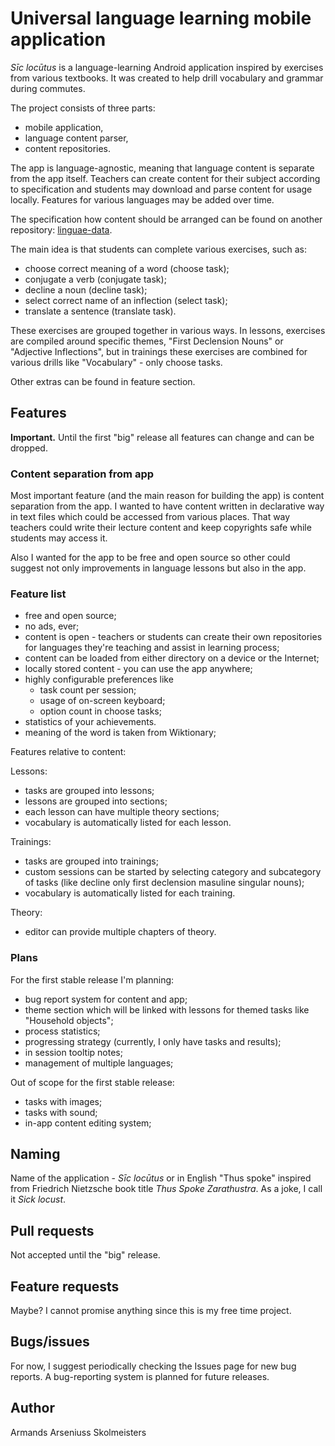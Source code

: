 # Universal language learning mobile application

_Sīc locūtus_ is a language-learning Android application inspired by exercises from various
textbooks. It was created to help drill vocabulary and grammar during commutes.

The project consists of three parts:

 - mobile application,
 - language content parser,
 - content repositories.

The app is language-agnostic, meaning that language content is separate from the app itself.
Teachers can create content for their subject according to specification and students may download
and parse content for usage locally. Features for various languages may be added over time.

The specification how content should be arranged can be found on another repository:
[linguae-data](https://github.com/arseniuss/linguae-data/tree/master/Specification).

The main idea is that students can complete various exercises, such as:

 - choose correct meaning of a word (choose task);
 - conjugate a verb (conjugate task);
 - decline a noun (decline task);
 - select correct name of an inflection (select task);
 - translate a sentence (translate task).

These exercises are grouped together in various ways. In lessons, exercises are compiled around
specific themes, "First Declension Nouns" or "Adjective Inflections", but in trainings these
exercises are combined for various drills like "Vocabulary" - only choose tasks.

Other extras can be found in feature section.

## Features

**Important.** Until the first "big" release all features can change and can be dropped.

### Content separation from app

Most important feature (and the main reason for building the app) is content separation from the app.
I wanted to have content written in declarative way in text files which could be accessed from
various places. That way teachers could write their lecture content and keep copyrights safe
while students may access it.

Also I wanted for the app to be free and open source so other could suggest not only improvements
in language lessons but also in the app.

### Feature list

- free and open source;
- no ads, ever;
- content is open - teachers or students can create their own repositories for languages they're
teaching and assist in learning process;
- content can be loaded from either directory on a device or the Internet;
- locally stored content - you can use the app anywhere;
- highly configurable preferences like
    - task count per session;
    - usage of on-screen keyboard;
    - option count in choose tasks;
- statistics of your achievements.
- meaning of the word is taken from Wiktionary;

Features relative to content:

Lessons:

 - tasks are grouped into lessons;
 - lessons are grouped into sections;
 - each lesson can have multiple theory sections;
 - vocabulary is automatically listed for each lesson.

Trainings:

- tasks are grouped into trainings;
- custom sessions can be started by selecting category and subcategory of tasks (like decline only
first declension masuline singular nouns);
- vocabulary is automatically listed for each training.

Theory:

- editor can provide multiple chapters of theory.

### Plans

For the first stable release I'm planning:
 - bug report system for content and app;
 - theme section which will be linked with lessons for themed tasks like "Household objects";
 - process statistics;
 - progressing strategy (currently, I only have tasks and results);
 - in session tooltip notes;
 - management of multiple languages;

Out of scope for the first stable release:
 - tasks with images;
 - tasks with sound;
 - in-app content editing system;

## Naming

Name of the application - _Sīc locūtus_ or in English "Thus spoke" inspired from Friedrich
Nietzsche book title _Thus Spoke Zarathustra_. As a joke, I call it _Sick locust_.

## Pull requests

Not accepted until the "big" release.

## Feature requests

Maybe? I cannot promise anything since this is my free time project.

## Bugs/issues

For now, I suggest periodically checking the Issues page for new bug reports. A bug-reporting
system is planned for future releases.

## Author

Armands Arseniuss Skolmeisters